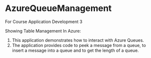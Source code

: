 # AzureQueueManagement
For Course Application Development 3

Showing Table Management In Azure:

1) This application demonstrates how to interact with Azure Queues.
2) The application provides code to peek a message from a queue, to insert a message into a queue and to get the length of a queue.
